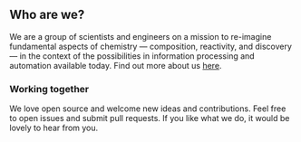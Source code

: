 ## Who are we?
We are a group of scientists and engineers on a mission to re-imagine fundamental aspects of chemistry — composition, reactivity, and discovery — in the context of the possibilities in information processing and automation available today. Find out more about us [here][group website].

### Working together
We love open source and welcome new ideas and contributions. Feel free to open issues and submit pull requests. If you like what we do, it would be lovely to hear from you.

[group website]: https://mehrresearch.github.io/